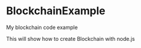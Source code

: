 # BlockchainExample
My blockchain code example 

This will show how to create Blockchain with node.js
